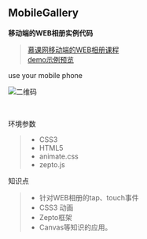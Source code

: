 MobileGallery
------

<b>移动端的WEB相册实例代码</b><br>


> [慕课网移动端的WEB相册课程](http://www.imooc.com/learn/140)<br>
> [demo示例预览](https://alexz33.github.io/webmobile_Gallery/index.html)


use your mobile phone 

![二维码](http://on891bjlf.bkt.clouddn.com/mobile_gallery.png)

<br>

环境参数
> * CSS3
> * HTML5
> * animate.css
> * zepto.js

知识点
> * 针对WEB相册的tap、touch事件
> * CSS3 动画
> * Zepto框架
> * Canvas等知识的应用。

